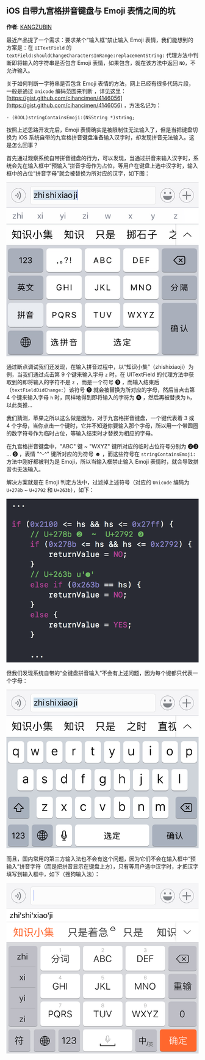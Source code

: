 ## iOS 自带九宫格拼音键盘与 Emoji 表情之间的坑

**作者**: [KANGZUBIN](https://weibo.com/kangzubin)

最近产品提了一个需求：要求某个“输入框”禁止输入 Emoji 表情，我们能想到的方案是：在 `UITextField` 的 `textField:shouldChangeCharactersInRange:replacementString:` 代理方法中判断即将输入的字符串是否包含 Emoji 表情，如果包含，就在该方法中返回 `NO`，不允许输入。

关于如何判断一字符串是否包含 Emoji 表情的方法，网上已经有很多代码片段，一般是通过 `Unicode` 编码范围来判断 ，详见这里：[https://gist.github.com/cihancimen/4146056](https://gist.github.com/cihancimen/4146056) ，方法名记为：

```
- (BOOL)stringContainsEmoji:(NSString *)string;
```

按照上述思路开发完后，Emoji 表情确实是被限制住无法输入了，但是当把键盘切换为 iOS 系统自带的九宫格拼音键盘准备输入汉字时，却发现拼音无法输入。这是怎么回事？

首先通过观察系统自带拼音键盘的行为，可以发现，当通过拼音来输入汉字时，系统会先在输入框中“预输入”拼音字母作为占位，等用户在键盘上选中汉字时，输入框中的占位“拼音字母”就会被替换为所对应的汉字，如下图：

![](./1.jpg)

通过断点调试我们还发现，在输入拼音过程中，以“知识小集”（zhishixiaoji）为例，当我们通过点击第 9 个键来输入字母 `z` 时，在 UITextField 的代理方法中获取到的即将输入的字符不是 `z` ，而是一个符号 ➒ ，而输入结束后（`textFieldDidChange:`）该符号 ➒ 就会被替换为所对应的字母，然后当点击第 4 个键来输入字母 `h` 时，同样地得到即将输入的字符为 ➍ ，然后再被替换为 `h`，以此类推...

我们猜测，苹果之所以这么做是因为，对于九宫格拼音键盘，一个键代表着 3 或 4 个字母，当你点击一个键时，它并不知道你要输入那个字母，所以用一个带圆圈的数字符号作为临时占位，等输入结束时才替换为相应的字母。

在九宫格拼音键盘中，"ABC" 键 ~ "WXYZ" 键所对应的临时占位符号分别为 ➋➌ ... ➒ ，表情 "^-^" 键所对应的为符号 ☻ ，而这些符号在 `stringContainsEmoji:` 方法中刚好都被判为是 Emoji，所以当输入框禁止输入 Emoji 表情时，就会导致拼音也无法输入。

解决方案就是在 Emoji 判定方法中，过滤掉上述符号（对应的 `Unicode` 编码为 `U+278b` ~ `U+2792` 和 `U+263b`），如下：

![](./2.png)

但我们发现系统自带的“全键盘拼音输入”不会有上述问题，因为每个键都只代表一个字母：

![](./3.jpg)

而且，国内常用的第三方输入法也不会有这个问题，因为它们不会在输入框中“预输入”拼音字符（而是把拼音显示在键盘上方），只有等用户选中汉字时，才把汉字填写到输入框中，如下（搜狗输入法）：

![](./4.jpg)

